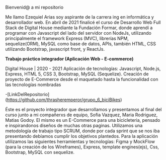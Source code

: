 
Bienvenid@ a mi repositorio

Me llamo Ezequiel Arias  soy aspirante de la carrera ing en informática  y desarrollador web. En abril de 2021 finalicé el curso de Desarrollo Web Full Stack de Digital House mediante la Fundación Formar, donde aprendí a programar con Javascript del lado del servidor con NodeJs, utilizando principalmente el framework Express (MVC), librerías NPM, sequelize(ORM), MySQL como base de datos, APIs, también HTML, CSS utilizando Bootstrap, javascript front, y ReactJs.

**Trabajo práctico integrador (Aplicación Web - E-commerce)**

Digital House | 2020 - 2021
Aplicación de tecnologías: Javascript, Node.js, Express, HTML 5, CSS 3, Bootstrap, MySQL (Sequelize). 
Creación de proyecto de E-Commerce desde el maquetado hasta la funcionalidad con las tecnologías nombradas

-[LinkDelRepositorio] (https://github.com/thrasheremperor/grupo_6_biciBikes)

 Éste es el proyecto integrador que desarrollamos y presentamos al final del curso junto a mi compañerxs de equipo, Sofia Vazquez, Maria Rodriguez, Matias Godoy. El mismo es un E-Commerce para una bicicleteria, pensado e inspirandonos diseños de muchas otras paginas. Utilizamos una metodología de trabajo tipo SCRUM, donde por cada sprint que se nos iba presentando debíamos cumplir los objetivos plantedos. Para la aplicación utilizamos las siguientes herramientas y tecnologías: Figma y MockFlow (para la creación de los Wireframes), Express, template engines(ejs), Css, Bootstrap, MySQL con sequelize.